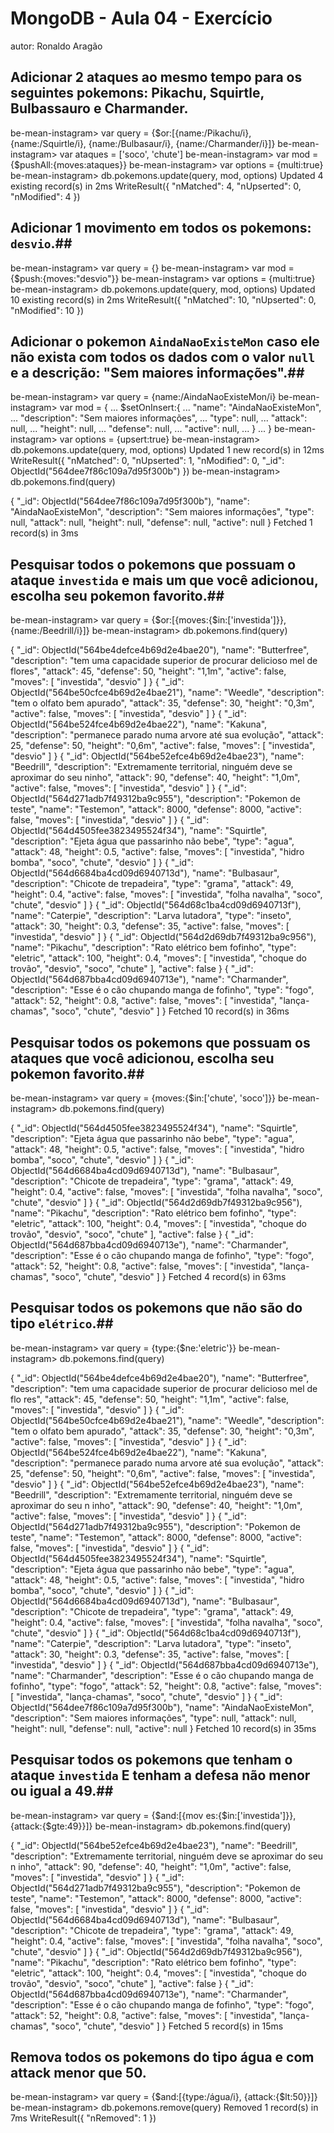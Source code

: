 # MongoDB - Aula 04 - Exercício
autor: Ronaldo Aragão

## **Adicionar** 2 ataques ao mesmo tempo para os seguintes pokemons: Pikachu, Squirtle, Bulbassauro e Charmander.

be-mean-instagram> var query = {$or:[{name:/Pikachu/i}, {name:/Squirtle/i}, {name:/Bulbasaur/i}, {name:/Charmander/i}]}
be-mean-instagram> var ataques = ['soco', 'chute']
be-mean-instagram> var mod = {$pushAll:{moves:ataques}}
  be-mean-instagram> var options = {multi:true}
  be-mean-instagram> db.pokemons.update(query, mod, options)
Updated 4 existing record(s) in 2ms
WriteResult({
    "nMatched": 4,
    "nUpserted": 0,
    "nModified": 4
})


## **Adicionar** 1 movimento em todos os pokemons: `desvio`.##

  be-mean-instagram> var query =  {}
  be-mean-instagram> var mod = {$push:{moves:"desvio"}}
  be-mean-instagram> var options = {multi:true}
  be-mean-instagram> db.pokemons.update(query, mod, options)
Updated 10 existing record(s) in 2ms
WriteResult({
    "nMatched": 10,
    "nUpserted": 0,
    "nModified": 10
})


## **Adicionar** o pokemon `AindaNaoExisteMon` caso ele não exista com todos os dados com o valor `null` e a descrição: "Sem maiores informações".##
  be-mean-instagram> var query = {name:/AindaNaoExisteMon/i}
  be-mean-instagram> var mod = {
...     $setOnInsert:{
...     "name": "AindaNaoExisteMon",
...     "description": "Sem maiores informações",
...     "type": null,
...     "attack": null,
...     "height": null,
...     "defense": null,
...     "active": null,
...     }
... }
  be-mean-instagram> var options = {upsert:true}
  be-mean-instagram> db.pokemons.update(query, mod, options)
Updated 1 new record(s) in 12ms
WriteResult({
    "nMatched": 0,
    "nUpserted": 1,
    "nModified": 0,
    "_id": ObjectId("564dee7f86c109a7d95f300b")
})
  be-mean-instagram> db.pokemons.find(query)

{
    "_id": ObjectId("564dee7f86c109a7d95f300b"),
    "name": "AindaNaoExisteMon",
    "description": "Sem maiores informações",
    "type": null,
    "attack": null,
    "height": null,
    "defense": null,
    "active": null
}
Fetched 1 record(s) in 3ms

## Pesquisar todos o pokemons que possuam o ataque `investida` e mais um que você adicionou, escolha seu pokemon favorito.##
  be-mean-instagram> var query = {$or:[{moves:{$in:['investida']}}, {name:/Beedrill/i}]}
  be-mean-instagram> db.pokemons.find(query)

{
    "_id": ObjectId("564be4defce4b69d2e4bae20"),
    "name": "Butterfree",
    "description": "tem uma capacidade superior de procurar delicioso mel de flores",
    "attack": 45,
    "defense": 50,
    "height": "1,1m",
    "active": false,
    "moves": [
        "investida",
        "desvio"
    ]
}
{
    "_id": ObjectId("564be50cfce4b69d2e4bae21"),
    "name": "Weedle",
    "description": "tem o olfato bem apurado",
    "attack": 35,
    "defense": 30,
    "height": "0,3m",
    "active": false,
    "moves": [
        "investida",
        "desvio"
    ]
}
{
    "_id": ObjectId("564be524fce4b69d2e4bae22"),
    "name": "Kakuna",
    "description": "permanece parado numa arvore até sua evolução",
    "attack": 25,
    "defense": 50,
    "height": "0,6m",
    "active": false,
    "moves": [
        "investida",
        "desvio"
    ]
}
{
    "_id": ObjectId("564be52efce4b69d2e4bae23"),
    "name": "Beedrill",
    "description": "Extremamente territorial, ninguém deve se aproximar do seu ninho",
    "attack": 90,
    "defense": 40,
    "height": "1,0m",
    "active": false,
    "moves": [
        "investida",
        "desvio"
    ]
}
{
    "_id": ObjectId("564d271adb7f49312ba9c955"),
    "description": "Pokemon de teste",
    "name": "Testemon",
    "attack": 8000,
    "defense": 8000,
    "active": false,
    "moves": [
        "investida",
        "desvio"
    ]
}
{
    "_id": ObjectId("564d4505fee3823495524f34"),
    "name": "Squirtle",
    "description": "Ejeta água que passarinho não bebe",
    "type": "agua",
    "attack": 48,
    "height": 0.5,
    "active": false,
    "moves": [
        "investida",
        "hidro bomba",
        "soco",
        "chute",
        "desvio"
    ]
}
{
    "_id": ObjectId("564d6684ba4cd09d6940713d"),
    "name": "Bulbasaur",
    "description": "Chicote de trepadeira",
    "type": "grama",
    "attack": 49,
    "height": 0.4,
    "active": false,
    "moves": [
        "investida",
        "folha navalha",
        "soco",
        "chute",
        "desvio"
    ]
}
{
    "_id": ObjectId("564d68c1ba4cd09d6940713f"),
    "name": "Caterpie",
    "description": "Larva lutadora",
    "type": "inseto",
    "attack": 30,
    "height": 0.3,
    "defense": 35,
    "active": false,
    "moves": [
        "investida",
        "desvio"
    ]
}
{
    "_id": ObjectId("564d2d69db7f49312ba9c956"),
    "name": "Pikachu",
    "description": "Rato elétrico bem fofinho",
    "type": "eletric",
    "attack": 100,
    "height": 0.4,
    "moves": [
        "investida",
        "choque do trovão",
        "desvio",
        "soco",
        "chute"
    ],
    "active": false
}
{
    "_id": ObjectId("564d687bba4cd09d6940713e"),
    "name": "Charmander",
    "description": "Esse é o cão chupando manga de fofinho",
    "type": "fogo",
    "attack": 52,
    "height": 0.8,
    "active": false,
    "moves": [
        "investida",
        "lança-chamas",
        "soco",
        "chute",
        "desvio"
    ]
}
Fetched 10 record(s) in 36ms

## Pesquisar **todos** os pokemons que possuam os ataques que você adicionou, escolha seu pokemon favorito.##
  be-mean-instagram> var query = {moves:{$in:['chute', 'soco']}}
  be-mean-instagram> db.pokemons.find(query)

{
    "_id": ObjectId("564d4505fee3823495524f34"),
    "name": "Squirtle",
    "description": "Ejeta água que passarinho não bebe",
    "type": "agua",
    "attack": 48,
    "height": 0.5,
    "active": false,
    "moves": [
        "investida",
        "hidro bomba",
        "soco",
        "chute",
        "desvio"
    ]
}
{
    "_id": ObjectId("564d6684ba4cd09d6940713d"),
    "name": "Bulbasaur",
    "description": "Chicote de trepadeira",
    "type": "grama",
    "attack": 49,
    "height": 0.4,
    "active": false,
    "moves": [
        "investida",
        "folha navalha",
        "soco",
        "chute",
        "desvio"
    ]
}
{
    "_id": ObjectId("564d2d69db7f49312ba9c956"),
    "name": "Pikachu",
    "description": "Rato elétrico bem fofinho",
    "type": "eletric",
    "attack": 100,
    "height": 0.4,
    "moves": [
        "investida",
        "choque do trovão",
        "desvio",
        "soco",
        "chute"
    ],
    "active": false
}
{
    "_id": ObjectId("564d687bba4cd09d6940713e"),
    "name": "Charmander",
    "description": "Esse é o cão chupando manga de fofinho",
    "type": "fogo",
    "attack": 52,
    "height": 0.8,
    "active": false,
    "moves": [
        "investida",
        "lança-chamas",
        "soco",
        "chute",
        "desvio"
    ]
}
Fetched 4 record(s) in 63ms

## Pesquisar **todos** os pokemons que não são do tipo `elétrico`.##
  be-mean-instagram> var query = {type:{$ne:'eletric'}}
  be-mean-instagram> db.pokemons.find(query)

{
    "_id": ObjectId("564be4defce4b69d2e4bae20"),
    "name": "Butterfree",
    "description": "tem uma capacidade superior de procurar delicioso mel de flo
res",
    "attack": 45,
    "defense": 50,
    "height": "1,1m",
    "active": false,
    "moves": [
        "investida",
        "desvio"
    ]
}
{
    "_id": ObjectId("564be50cfce4b69d2e4bae21"),
    "name": "Weedle",
    "description": "tem o olfato bem apurado",
    "attack": 35,
    "defense": 30,
    "height": "0,3m",
    "active": false,
    "moves": [
        "investida",
        "desvio"
    ]
}
{
    "_id": ObjectId("564be524fce4b69d2e4bae22"),
    "name": "Kakuna",
    "description": "permanece parado numa arvore até sua evolução",
    "attack": 25,
    "defense": 50,
    "height": "0,6m",
    "active": false,
    "moves": [
        "investida",
        "desvio"
    ]
}
{
    "_id": ObjectId("564be52efce4b69d2e4bae23"),
    "name": "Beedrill",
    "description": "Extremamente territorial, ninguém deve se aproximar do seu n
inho",
    "attack": 90,
    "defense": 40,
    "height": "1,0m",
    "active": false,
    "moves": [
        "investida",
        "desvio"
    ]
}
{
    "_id": ObjectId("564d271adb7f49312ba9c955"),
    "description": "Pokemon de teste",
    "name": "Testemon",
    "attack": 8000,
    "defense": 8000,
    "active": false,
    "moves": [
        "investida",
        "desvio"
    ]
}
{
    "_id": ObjectId("564d4505fee3823495524f34"),
    "name": "Squirtle",
    "description": "Ejeta água que passarinho não bebe",
    "type": "agua",
    "attack": 48,
    "height": 0.5,
    "active": false,
    "moves": [
        "investida",
        "hidro bomba",
        "soco",
        "chute",
        "desvio"
    ]
}
{
    "_id": ObjectId("564d6684ba4cd09d6940713d"),
    "name": "Bulbasaur",
    "description": "Chicote de trepadeira",
    "type": "grama",
    "attack": 49,
    "height": 0.4,
    "active": false,
    "moves": [
        "investida",
        "folha navalha",
        "soco",
        "chute",
        "desvio"
    ]
}
{
    "_id": ObjectId("564d68c1ba4cd09d6940713f"),
    "name": "Caterpie",
    "description": "Larva lutadora",
    "type": "inseto",
    "attack": 30,
    "height": 0.3,
    "defense": 35,
    "active": false,
    "moves": [
        "investida",
        "desvio"
    ]
}
{
    "_id": ObjectId("564d687bba4cd09d6940713e"),
    "name": "Charmander",
    "description": "Esse é o cão chupando manga de fofinho",
    "type": "fogo",
    "attack": 52,
    "height": 0.8,
    "active": false,
    "moves": [
        "investida",
        "lança-chamas",
        "soco",
        "chute",
        "desvio"
    ]
}
{
    "_id": ObjectId("564dee7f86c109a7d95f300b"),
    "name": "AindaNaoExisteMon",
    "description": "Sem maiores informações",
    "type": null,
    "attack": null,
    "height": null,
    "defense": null,
    "active": null
}
Fetched 10 record(s) in 35ms

## Pesquisar **todos** os pokemons que tenham o ataque `investida` **E** tenham a defesa **não menor ou igual** a 49.##
  be-mean-instagram> var query = {$and:[{mov
es:{$in:['investida']}},{attack:{$gte:49}}]}
  be-mean-instagram> db.pokemons.find(query)

{
    "_id": ObjectId("564be52efce4b69d2e4bae23"),
    "name": "Beedrill",
    "description": "Extremamente territorial, ninguém deve se aproximar do seu n
inho",
    "attack": 90,
    "defense": 40,
    "height": "1,0m",
    "active": false,
    "moves": [
        "investida",
        "desvio"
    ]
}
{
    "_id": ObjectId("564d271adb7f49312ba9c955"),
    "description": "Pokemon de teste",
    "name": "Testemon",
    "attack": 8000,
    "defense": 8000,
    "active": false,
    "moves": [
        "investida",
        "desvio"
    ]
}
{
    "_id": ObjectId("564d6684ba4cd09d6940713d"),
    "name": "Bulbasaur",
    "description": "Chicote de trepadeira",
    "type": "grama",
    "attack": 49,
    "height": 0.4,
    "active": false,
    "moves": [
        "investida",
        "folha navalha",
        "soco",
        "chute",
        "desvio"
    ]
}
{
    "_id": ObjectId("564d2d69db7f49312ba9c956"),
    "name": "Pikachu",
    "description": "Rato elétrico bem fofinho",
    "type": "eletric",
    "attack": 100,
    "height": 0.4,
    "moves": [
        "investida",
        "choque do trovão",
        "desvio",
        "soco",
        "chute"
    ],
    "active": false
}
{
    "_id": ObjectId("564d687bba4cd09d6940713e"),
    "name": "Charmander",
    "description": "Esse é o cão chupando manga de fofinho",
    "type": "fogo",
    "attack": 52,
    "height": 0.8,
    "active": false,
    "moves": [
        "investida",
        "lança-chamas",
        "soco",
        "chute",
        "desvio"
    ]
}
Fetched 5 record(s) in 15ms

## Remova **todos** os pokemons do tipo água e com attack menor que 50.
  be-mean-instagram> var query = {$and:[{type:/água/i}, {attack:{$lt:50}}]}
  be-mean-instagram> db.pokemons.remove(query)
Removed 1 record(s) in 7ms
WriteResult({
    "nRemoved": 1
})